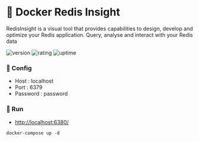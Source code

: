 # 🎉 Docker Redis Insight

RedisInsight is a visual tool that provides capabilities to design, develop and optimize your Redis application. Query, analyse and interact with your Redis data

![version](https://img.shields.io/badge/version-1.0-blue)
![rating](https://img.shields.io/badge/rating-★★★★★-yellow)
![uptime](https://img.shields.io/badge/uptime-100%25-brightgreen)

### 🔨 Config

- Host : localhost
- Port : 6379
- Password : password

### 🥈 Run

- [http://localhost:6380/](http://localhost:6380/)

```shell
docker-compose up -d
```
